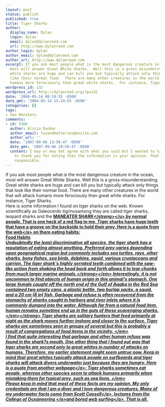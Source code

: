 ```yaml
---
layout: post
status: publish
published: true
title: Tiger Sharks
author:
  display_name: Dylan
  login: dylan
  email: dylan@dylanreed.com
  url: http://www.dylanreed.com
author_login: dylan
author_email: dylan@dylanreed.com
author_url: http://www.dylanreed.com
excerpt: If you ask most people what is the most dangerous creature in the ocean,
  most will answer Great White Sharks.  Well this is a gross misunderstanding.  Great
  white sharks are huge and can kill you but typically attack only things that look
  like their normal food.  There are many other creatures in the world that will attack
  humans more ferociously then great white sharks.  For instance, Tiger Sharks.
wordpress_id: 132
wordpress_url: http://dylanreed.org/?p=132
date: '2004-05-14 09:24:55 -0500'
date_gmt: '2004-05-14 15:24:55 -0500'
categories: []
tags:
- Sea Monsters
comments:
- id: 5366
  author: Alicia Dunbar
  author_email: luvandbatteries@excite.com
  author_url: ''
  date: '2007-09-06 13:58:47 -0500'
  date_gmt: '2007-09-06 19:58:47 -0500'
  content: I may or may not agree with what you said but I wanted to take the time
    to thank you for noting that the information is your opinion. That was very journalistically
    responsible.
---
```

<p>If you ask most people what is the most dangerous creature in the ocean, most will answer Great White Sharks.  Well this is a gross misunderstanding.  Great white sharks are huge and can kill you but typically attack only things that look like their normal food.  There are many other creatures in the world that will attack humans more ferociously then great white sharks.  For instance, Tiger Sharks.<br />
	Here is some information I found on tiger sharks on the web.  Known scientifically as Galeocerdo tigrinusamong they are called tiger sharks, leopard sharks and the <u><strong>MANEATER SHARK<&#47;strong><&#47;u> by normal people.  That is one heck of a red flag to me.  Tiger sharks have huge teeth that have a groove on the backside to hold their prey.  Here is a quote from the <a href="http:&#47;&#47;www.flmnh.ufl.edu&#47;fish&#47;Gallery&#47;Descript&#47;Tigershark&#47;tigershark.htm">web<&#47;a> on there eating habits:<br />
Food Habits<br />
	<em>Undoubtedly the least discriminative all species, the tiger shark has a reputation of eating almost anything. Preferred prey varies depending upon geographical region but commonly includes sea turtles, rays, other sharks, bony fishes, sea birds, dolphins, squid, various crustaceans and carrion.  <em><strong>The tiger shark's highly serrated teeth combined with the saw-like action from shaking the head back and forth allows it to tear chunks from much larger marine animals.<&#47;strong><&#47;em>  Interestingly, it is not uncommon to find objects of human origin in this animal's stomach.  One large female caught off the north end of the Gulf of Aqaba in the Red Sea contained two empty cans, a plastic bottle, two burlap sacks, a squid, and a 20 cm (8 in) fish.  Garbage and refuse is often recovered from the stomachs of sharks caught in harbors and river inlets where it is commonly dumped into the water.  <strong><em>Although far from a natural food item, human remains sometime end up in the guts of these scavenging sharks.<&#47;em><&#47;strong>  Tiger sharks are solitary hunters that feed primarily at night as the shark moves further inshore and closer to the surface.  Tiger sharks are sometimes seen in groups of several but this is probably a result of congregations of food items in the vicinity. <&#47;em><br />
	I find that quite interesting that garbage and other human refuse was found in the shark?s mouth.  One other thing that I found out was that tiger sharks are second only to great whites in number of attacks on humans. Therefore, my earlier statement might seem untrue now.  Keep in mind that great whites typically attack people on surfboards and tiger sharks will attack divers underwater just because they are hungry.  Here is a quote from another <a href="http:&#47;&#47;www.npca.org&#47;marine_and_coastal&#47;marine_wildlife&#47;avoid_attack.asp">webpage<&#47;a>: <em>Tiger sharks sometimes eat people, whereas other species seem to attack humans primarily when mistaking them for typical prey, such as sea lions. <&#47;em><br />
Please keep in mind that most of these facts are my opinion.  My only credentials are that I am a diver and I love dangerous creatures.  Many of my underwater facts come from <a href="http:&#47;&#47;www.kronusfilms.com">Scott Cassell<&#47;a>, lectures from the <a href="http:&#47;&#47;www.coo.edu">College of Oceaneering <&#47;a>and bored <a href="http:&#47;&#47;www.google.com&#47;search?sourceid=navclient&ie=UTF-8&oe=UTF-8&q=tiger+shark+attacks">web surfing<&#47;a>.  That is all.</p>
